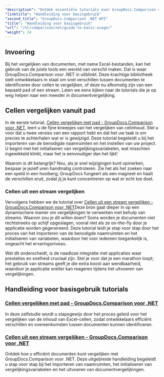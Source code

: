 ```yaml
---
"description": "Ontdek essentiële tutorials over GroupDocs.Comparison voor .NET voor efficiënte documentvergelijking en ontwikkelingsinzichten. Leer hoe u eenvoudig Excel-cellen kunt vergelijken."
"linktitle": "Handleiding voor basisgebruik"
"second_title": "GroupDocs.Comparison .NET API"
"title": "Handleiding voor basisgebruik"
"url": "/nl/comparison/net/guide-to-basic-usage/"
"weight": 24
---
```


## Invoering

Bij het vergelijken van documenten, met name Excel-bestanden, kan het gebruik van de juiste tools een wereld van verschil maken. Dat is waar GroupDocs.Comparison voor .NET in uitblinkt. Deze krachtige bibliotheek stelt ontwikkelaars in staat om snel verschillen tussen documenten te identificeren door cellen te vergelijken, of deze nu afkomstig zijn van een bepaald pad of een stream. Laten we eens kijken naar de tutorials die je op weg helpen naar een meester in documentvergelijking.

## Cellen vergelijken vanuit pad

In de eerste tutorial, [Cellen vergelijken met pad - GroupDocs.Comparison voor .NET](./comparing-cells-from-path/), leert u de fijne kneepjes van het vergelijken van celinhoud. Stel u voor dat u twee versies van een rapport hebt en dat het uw taak is om precies te achterhalen wat er is gewijzigd. Deze tutorial begeleidt u bij het importeren van de benodigde naamruimten en het instellen van uw project. U begint met het initialiseren van vergelijkingsvariabelen, wat misschien ingewikkeld klinkt, maar het is eenvoudiger dan het lijkt!

Waarom is dit belangrijk? Nou, als je snel wijzigingen kunt opmerken, bespaar je jezelf uren handmatig controleren. Zie het als het zoeken naar een speld in een hooiberg; GroupDocs fungeert als een magneet en haalt de verschillen eruit, zodat jij je kunt concentreren op wat er echt toe doet.

### Cellen uit een stream vergelijken

Vervolgens hebben we de tutorial over [Cellen uit een stream vergelijken - GroupDocs.Comparison voor .NET](./comparing-cells-from-stream/)Deze bron gaat dieper in op een dynamischere manier om vergelijkingen te verwerken met behulp van streams. Waarom zou je dit willen doen? Soms worden je documenten niet rechtstreeks op schijf opgeslagen, vooral niet als ze on-the-fly door je applicatie worden gegenereerd. Deze tutorial leidt je stap voor stap door het proces van het importeren van de benodigde naamruimten en het initialiseren van variabelen, waardoor het voor iedereen toegankelijk is, ongeacht het ervaringsniveau.

Wat dit onderscheidt, is de naadloze integratie met applicaties waar prestaties en snelheid cruciaal zijn. Stel je voor dat je een marathon loopt; het gebruik van streams geeft je die extra boost aan wendbaarheid, waardoor je applicatie sneller kan reageren tijdens het uitvoeren van vergelijkingen.

## Handleiding voor basisgebruik tutorials
### [Cellen vergelijken met pad - GroupDocs.Comparison voor .NET](./comparing-cells-from-path/)
In deze zelfstudie wordt u stapsgewijs door het proces geleid voor het vergelijken van de inhoud van Excel-cellen, zodat ontwikkelaars efficiënt verschillen en overeenkomsten tussen documenten kunnen identificeren.
### [Cellen uit een stream vergelijken - GroupDocs.Comparison voor .NET](./comparing-cells-from-stream/)
Ontdek hoe u efficiënt documenten kunt vergelijken met GroupDocs.Comparison voor .NET. Deze uitgebreide handleiding begeleidt u stap voor stap bij het importeren van naamruimten, het initialiseren van vergelijkingsvariabelen en het uitvoeren van documentvergelijkingen.